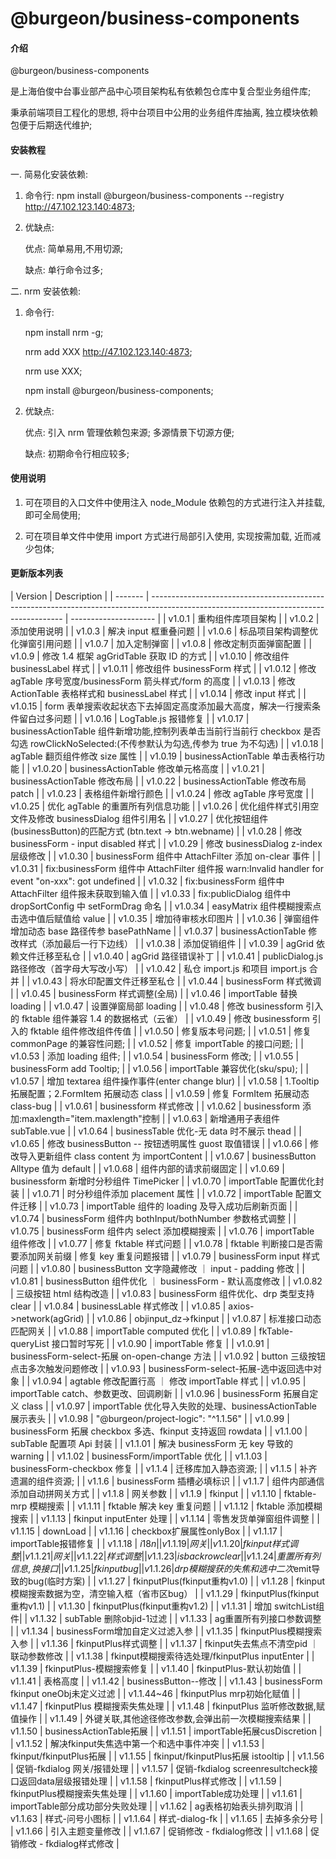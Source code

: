 # @burgeon/business-components

#### 介绍

@burgeon/business-components

是上海伯俊中台事业部产品中心项目架构私有依赖包仓库中复合型业务组件库;

秉承前端项目工程化的思想, 将中台项目中公用的业务组件库抽离, 独立模块依赖包便于后期迭代维护;

#### 安装教程

一. 简易化安装依赖:

1.  命令行: npm install @burgeon/business-components --registry http://47.102.123.140:4873;

2.  优缺点:

    优点: 简单易用,不用切源;

    缺点: 单行命令过多;

二. nrm 安装依赖:

1.  命令行:

    npm install nrm -g;

    nrm add XXX http://47.102.123.140:4873;

    nrm use XXX;

    npm install @burgeon/business-components;

2.  优缺点:

    优点: 引入 nrm 管理依赖包来源; 多源情景下切源方便;

    缺点: 初期命令行相应较多;

#### 使用说明

1. 可在项目的入口文件中使用注入 node_Module 依赖包的方式进行注入并挂载, 即可全局使用;

2. 可在项目单文件中使用 import 方式进行局部引入使用, 实现按需加载, 近而减少包体;

#### 更新版本列表

| Version | Description                                                                                                                            |
| ------- | -------------------------------------------------------------------------------------------------------------------------------------- | --------------------- |
| v1.0.1  | 重构组件库项目架构                                                                                                                     |
| v1.0.2  | 添加使用说明                                                                                                                           |
| v1.0.3  | 解决 input 框重叠问题                                                                                                                  |
| v1.0.6  | 标品项目架构调整优化弹窗引用问题                                                                                                       |
| v1.0.7  | 加入定制弹窗                                                                                                                           |
| v1.0.8  | 修改定制页面弹窗配置                                                                                                                   |
| v1.0.9  | 修改 1.4 框架 agGridTable 获取 ID 的方式                                                                                               |
| v1.0.10 | 修改组件 businessLabel 样式                                                                                                            |
| v1.0.11 | 修改组件 businessForm 样式                                                                                                             |
| v1.0.12 | 修改 agTable 序号宽度/businessForm 箭头样式/form 的高度                                                                                |
| v1.0.13 | 修改 ActionTable 表格样式和 businessLabel 样式                                                                                         |
| v1.0.14 | 修改 input 样式                                                                                                                        |
| v1.0.15 | form 表单搜索收起状态下去掉固定高度添加最大高度，解决一行搜索条件留白过多问题                                                          |
| v1.0.16 | LogTable.js 报错修复                                                                                                                   |
| v1.0.17 | businessActionTable 组件新增功能,控制列表单击当前行当前行 checkbox 是否勾选 rowClickNoSelected:(不传参默认为勾选,传参为 true 为不勾选) |
| v1.0.18 | agTable 翻页组件修改 size 属性                                                                                                         |
| v1.0.19 | businessActionTable 单击表格行功能                                                                                                     |
| v1.0.20 | businessActionTable 修改单元格高度                                                                                                     |
| v1.0.21 | businessActionTable 修改布局                                                                                                           |
| v1.0.22 | businessActionTable 修改布局 patch                                                                                                     |
| v1.0.23 | 表格组件新增行颜色                                                                                                                     |
| v1.0.24 | 修改 agTable 序号宽度                                                                                                                  |
| v1.0.25 | 优化 agTable 的重置所有列信息功能                                                                                                      |
| v1.0.26 | 优化组件样式引用空文件及修改 businessDialog 组件引用名                                                                                 |
| v1.0.27 | 优化按钮组件(businessButton)的匹配方式 (btn.text -> btn.webname)                                                                       |
| v1.0.28 | 修改 businessForm - input disabled 样式                                                                                                |
| v1.0.29 | 修改 businessDialog z-index 层级修改                                                                                                   |
| v1.0.30 | businessForm 组件中 AttachFilter 添加 on-clear 事件                                                                                    |
| v1.0.31 | fix:businessForm 组件中 AttachFilter 组件报 warn:Invalid handler for event "on-xxx": got undefined                                     |
| v1.0.32 | fix:businessForm 组件中 AttachFilter 组件报未获取到输入值                                                                              |
| v1.0.33 | fix:publicDialog 组件中 dropSortConfig 中 setFormDrag 命名                                                                             |
| v1.0.34 | easyMatrix 组件模糊搜索点击选中值后赋值给 value                                                                                        |
| v1.0.35 | 增加待审核水印图片                                                                                                                     |
| v1.0.36 | 弹窗组件增加动态 base 路径传参 basePathName                                                                                            |
| v1.0.37 | businessActionTable 修改样式（添加最后一行下边线）                                                                                     |
| v1.0.38 | 添加促销组件                                                                                                                           |
| v1.0.39 | agGrid 依赖文件迁移至私仓                                                                                                              |
| v1.0.40 | agGrid 路径错误补丁                                                                                                                    |
| v1.0.41 | publicDialog.js 路径修改（首字母大写改小写）                                                                                           |
| v1.0.42 | 私仓 import.js 和项目 import.js 合并                                                                                                   |
| v1.0.43 | 将水印配置文件迁移至私仓                                                                                                               |
| v1.0.44 | businessForm 样式微调                                                                                                                  |
| v1.0.45 | businessForm 样式调整(全局)                                                                                                            |
| v1.0.46 | importTable 替换 loading                                                                                                               |
| v1.0.47 | 设置弹窗局部 loading                                                                                                                   |
| v1.0.48 | 修改 businessform 引入的 fktable 组件兼容 1.4 的数据格式（云雀）                                                                       |
| v1.0.49 | 修改 businessform 引入的 fktable 组件修改组件传值                                                                                      |
| v1.0.50 | 修复版本号问题;                                                                                                                        |
| v1.0.51 | 修复 commonPage 的兼容性问题;                                                                                                          |
| v1.0.52 | 修复 importTable 的接口问题;                                                                                                           |
| v1.0.53 | 添加 loading 组件;                                                                                                                     |
| v1.0.54 | businessForm 修改;                                                                                                                     |
| v1.0.55 | businessForm add Tooltip;                                                                                                              |
| v1.0.56 | importTable 兼容优化(sku/spu);                                                                                                         |
| v1.0.57 | 增加 textarea 组件操作事件(enter change blur)                                                                                          |
| v1.0.58 | 1.Tooltip 拓展配置；2.FormItem 拓展动态 class                                                                                          |
| v1.0.59 | 修复 FormItem 拓展动态 class-bug                                                                                                       |
| v1.0.61 | businessform 样式修改                                                                                                                  |
| v1.0.62 | businessform 添加:maxlength="item.maxlength"控制                                                                                       |
| v1.0.63 | 新增通用子表组件 subTable.vue                                                                                                          |
| v1.0.64 | businessTable 优化-无 data 时不展示 thead                                                                                              |
| v1.0.65 | 修改 businessButton -- 按钮透明属性 guost 取值错误                                                                                     |
| v1.0.66 | 修改导入更新组件 class content 为 importContent                                                                                        |
| v1.0.67 | businessButton Alltype 值为 default                                                                                                    |
| v1.0.68 | 组件内部的请求前缀固定                                                                                                                 |
| v1.0.69 | businessform 新增时分秒组件 TimePicker                                                                                                 |
| v1.0.70 | importTable 配置优化封装                                                                                                               |
| v1.0.71 | 时分秒组件添加 placement 属性                                                                                                          |
| v1.0.72 | importTable 配置文件迁移                                                                                                               |
| v1.0.73 | importTable 组件的 loading 及导入成功后刷新页面                                                                                        |
| v1.0.74 | businessForm 组件内 bothInput/bothNumber 参数格式调整                                                                                  |
| v1.0.75 | businessForm 组件内 select 添加模糊搜索                                                                                                |
| v1.0.76 | importTable 组件修改                                                                                                                   |
| v1.0.77 | 修复 fktable 样式问题                                                                                                                  |
| v1.0.78 | fktable 判断接口是否需要添加网关前缀                                                                                                   | 修复 key 重复问题报错 |
| v1.0.79 | businessForm input 样式问题                                                                                                            |
| v1.0.80 | businessButton 文字隐藏修改 ｜ input - padding 修改                                                                                    |
| v1.0.81 | businessButton 组件优化 ｜ businessForm - 默认高度修改                                                                                 |
| v1.0.82 | 三级按钮 html 结构改造                                                                                                                 |
| v1.0.83 | businessForm 组件优化、drp 类型支持 clear                                                                                              |
| v1.0.84 | businessLable 样式修改                                                                                                                 |
| v1.0.85 | axios->network(agGrid)                                                                                                                 |
| v1.0.86 | objinput_dz->fkinput                                                                                                                   |
| v1.0.87 | 标准接口动态匹配网关                                                                                                                   |
| v1.0.88 | importTable computed 优化                                                                                                              |
| v1.0.89 | fkTable-queryList 接口暂时写死                                                                                                         |
| v1.0.90 | importTable 修复                                                                                                                       |
| v1.0.91 | businessForm-select-拓展 on-open-change 方法                                                                                           |
| v1.0.92 | button 三级按钮点击多次触发问题修改                                                                                                    |
| v1.0.93 | businessForm-select-拓展-选中返回选中对象                                                                                              |
| v1.0.94 | agtable 修改配置行高 ｜ 修改 importTable 样式                                                                                          |
| v1.0.95 | importTable catch、参数更改、回调刷新                                                                                                  |
| v1.0.96 | businessForm 拓展自定义 class                                                                                                          |
| v1.0.97 | importTable 优化导入失败的处理、businessActionTable 展示表头                                                                           |
| v1.0.98 | "@burgeon/project-logic": "^1.1.56"                                                                                                    |
| v1.0.99 | businessForm 拓展 checkbox 多选、fkinput 支持返回 rowdata                                                                              |
| v1.1.00 | subTable 配置项 Api 封装                                                                                                               |
| v1.1.01 | 解决 businessForm 无 key 导致的 warning                                                                                                |
| v1.1.02 | businessForm/importTable 优化                                                                                                          |
| v1.1.03 | businessForm-checkbox 修复                                                                                                             |
| v1.1.4  | 迁移库加入静态资源;                                                                                                                    |
| v1.1.5  | 补齐遗漏的组件资源;                                                                                                                    |
| v1.1.6  | businessForm 插槽必填标识                                                                                                              |
| v1.1.7  | 组件内部通信添加自动拼网关方式                                                                                                         |
| v1.1.8  | 网关参数                                                                                                                               |
| v1.1.9  | fkinput                                                                                                                                |
| v1.1.10 | fktable-mrp 模糊搜索                                                                                                                   |
| v1.1.11 | fktable 解决 key 重复问题                                                                                                              |
| v1.1.12 | fktable 添加模糊搜索                                                                                                                   |
| v1.1.13 | fkinput inputEnter 处理                                                                                                                |
| v1.1.14 | 零售发货单弹窗组件调整                                                                                                                 |
| v1.1.15 | downLoad                                                                                                                 |
| v1.1.16 | checkbox扩展属性onlyBox  |
| v1.1.17 | importTable报错修复  |
| v1.1.18 | $i18n  |
| v1.1.19 | 网关  |
| v1.1.20 | fkinput样式调整  |
| v1.1.21 | 网关  |
| v1.1.22 | 样式调整  |
| v1.1.23 | isbackrow clear  |
| v1.1.24 | 重置所有列信息,换接口  |
| v1.1.25 | fkinput bug |
| v1.1.26 | drp模糊搜获的失焦和选中二次$emit导致的bug(临时方案) |
| v1.1.27 | fkinputPlus(fkinput重构v1.0) |
| v1.1.28 | fkinput模糊搜索数据为空，清空输入框（省市区bug） |
| v1.1.29 | fkinputPlus(fkinput重构v1.1) |
| v1.1.30 | fkinputPlus(fkinput重构v1.2) |
| v1.1.31 | 增加 switchList组件|
| v1.1.32 | subTable 删除objid-1过滤 |
| v1.1.33 | ag重置所有列接口参数调整 |
| v1.1.34 | businessForm增加自定义过滤入参 |
| v1.1.35 | fkinputPlus模糊搜索入参 |
| v1.1.36 | fkinputPlus样式调整 |
| v1.1.37 | fkinput失去焦点不清空pid ｜ 联动参数修改 |
| v1.1.38 | fkinput模糊搜索待选处理/fkinputPlus inputEnter |
| v1.1.39 | fkinputPlus-模糊搜索修复 |
| v1.1.40 | fkinputPlus-默认初始值 |
| v1.1.41 | 表格高度 |
| v1.1.42 | businessButton--修改 |
| v1.1.43 | businessForm fkinput oneObj未定义过滤 |
| v1.1.44~46 | fkinputPlus mrp初始化赋值 |
| v1.1.47 | fkinputPlus 模糊搜索失焦处理 |
| v1.1.48 | fkinputPlus 监听修改数据,赋值操作 |
| v1.1.49 | 外键关联,其他途径修改参数,会弹出前一次模糊搜索结果 |
| v1.1.50 | businessActionTable拓展 |
| v1.1.51 | importTable拓展cusDiscretion |
| v1.1.52 | 解决fkinput失焦选中第一个和选中事件冲突 |
| v1.1.53 | fkinput/fkinputPlus拓展 |
| v1.1.55 | fkinput/fkinputPlus拓展 istooltip |
| v1.1.56 | 促销-fkdialog 网关/报错处理 |
| v1.1.57 | 促销-fkdialog screenresultcheck接口返回data层级报错处理 |
| v1.1.58 | fkinputPlus样式修改 |
| v1.1.59 | fkinputPlus模糊搜索失焦处理 |
| v1.1.60 | importTable成功处理 |
| v1.1.61 | importTable部分成功部分失败处理 |
| v1.1.62 | ag表格初始表头排列取消 |
| v1.1.63 | 样式-问号小图标 |
| v1.1.64 | 样式-dialog-fk |
| v1.1.65 | 去掉多余分号 |
| v1.1.66 | 引入主题变量修改 |
| v1.1.67 | 促销修改 - fkdialog修改 |
| v1.1.68 | 促销修改 - fkdialog样式修改 |
